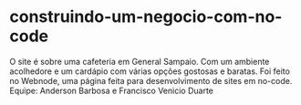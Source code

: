 # construindo-um-negocio-com-no-code
O site é sobre uma cafeteria em General Sampaio. Com um ambiente acolhedore e um cardápio com várias opções gostosas e baratas. Foi feito no Webnode, uma página feita para desenvolvimento de sites em no-code.
Equipe: Anderson Barbosa e Francisco Venicio Duarte
